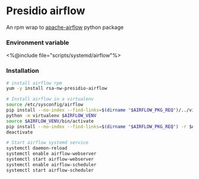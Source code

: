 # Presidio airflow 

An rpm wrap to [apache-airflow](https://airflow.apache.org/) python package

### Environment variable
<%@include file="scripts/systemd/airflow"%>


### Installation

```sh
# install airflow rpm
yum -y install rsa-nw-presidio-airflow

# Install airflow in a virtualenv
source /etc/sysconfig/airflow
pip install --no-index --find-links=$(dirname "$AIRFLOW_PKG_REQ")/../virtualenv virtualenv==15.2.0
python -m virtualenv $AIRFLOW_VENV
source $AIRFLOW_VENV/bin/activate
pip install --no-index --find-links=$(dirname "$AIRFLOW_PKG_REQ") -r $AIRFLOW_PKG_REQ
deactivate

# Start airflow systemd service
systemctl daemon-reload
systemctl enable airflow-webserver
systemctl start airflow-webserver
systemctl enable airflow-scheduler
systemctl start airflow-scheduler
```

